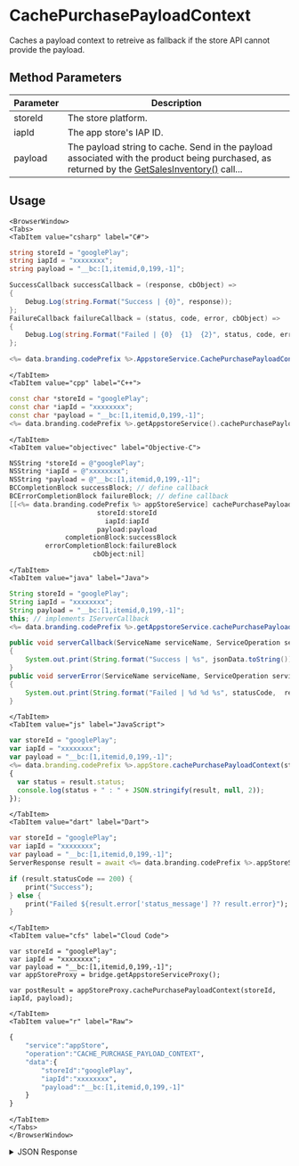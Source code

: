 # CachePurchasePayloadContext
Caches a payload context to retreive as fallback if the store API cannot provide the payload.

<PartialServop service_name="appStore" operation_name="CACHE_PURCHASE_PAYLOAD_CONTEXT" />

## Method Parameters
Parameter | Description
--------- | -----------
storeId | The store platform.
iapId | The app store's IAP ID.
payload | The payload string to cache. Send in the payload associated with the product being purchased, as returned by the [GetSalesInventory()](/api/capi/appstore/getsalesinventory) call...

## Usage

```mdx-code-block
<BrowserWindow>
<Tabs>
<TabItem value="csharp" label="C#">
```

```csharp
string storeId = "googlePlay";
string iapId = "xxxxxxxx";
string payload = "__bc:[1,itemid,0,199,-1]";

SuccessCallback successCallback = (response, cbObject) =>
{
    Debug.Log(string.Format("Success | {0}", response));
};
FailureCallback failureCallback = (status, code, error, cbObject) =>
{
    Debug.Log(string.Format("Failed | {0}  {1}  {2}", status, code, error));
};

<%= data.branding.codePrefix %>.AppstoreService.CachePurchasePayloadContext(storeId, iapId, payload, successCallback, failureCallback);
```

```mdx-code-block
</TabItem>
<TabItem value="cpp" label="C++">
```

```cpp
const char *storeId = "googlePlay";
const char *iapId = "xxxxxxxx";
const char *payload = "__bc:[1,itemid,0,199,-1]";
<%= data.branding.codePrefix %>.getAppstoreService().cachePurchasePayloadContext(storeId, iapId, payload, this);
```

```mdx-code-block
</TabItem>
<TabItem value="objectivec" label="Objective-C">
```

```objectivec
NSString *storeId = @"googlePlay";
NSString *iapId = @"xxxxxxxx";
NSString *payload = @"__bc:[1,itemid,0,199,-1]";
BCCompletionBlock successBlock; // define callback
BCErrorCompletionBlock failureBlock; // define callback
[[<%= data.branding.codePrefix %> appStoreService] cachePurchasePayloadContext:
                      storeId:storeId
                        iapId:iapId
                      payload:payload
              completionBlock:successBlock
         errorCompletionBlock:failureBlock
                     cbObject:nil]
```

```mdx-code-block
</TabItem>
<TabItem value="java" label="Java">
```

```java
String storeId = "googlePlay";
String iapId = "xxxxxxxx";
String payload = "__bc:[1,itemid,0,199,-1]";
this; // implements IServerCallback
<%= data.branding.codePrefix %>.getAppstoreService.cachePurchasePayloadContext(storeId, iapId, payload, this);

public void serverCallback(ServiceName serviceName, ServiceOperation serviceOperation, JSONObject jsonData)
{
    System.out.print(String.format("Success | %s", jsonData.toString()));
}
public void serverError(ServiceName serviceName, ServiceOperation serviceOperation, int statusCode, int reasonCode, String jsonError)
{
    System.out.print(String.format("Failed | %d %d %s", statusCode,  reasonCode, jsonError.toString()));
}
```

```mdx-code-block
</TabItem>
<TabItem value="js" label="JavaScript">
```

```javascript
var storeId = "googlePlay";
var iapId = "xxxxxxxx";
var payload = "__bc:[1,itemid,0,199,-1]";
<%= data.branding.codePrefix %>.appStore.cachePurchasePayloadContext(storeId, iapId, payload, result =>
{
  var status = result.status;
  console.log(status + " : " + JSON.stringify(result, null, 2));
});
```

```mdx-code-block
</TabItem>
<TabItem value="dart" label="Dart">
```

```dart
var storeId = "googlePlay";
var iapId = "xxxxxxxx";
var payload = "__bc:[1,itemid,0,199,-1]";
ServerResponse result = await <%= data.branding.codePrefix %>.appStoreService.cachePurchasePayloadContext(storeId:storeId, iapId:iapId, payload:payload);

if (result.statusCode == 200) {
    print("Success");    
} else {
    print("Failed ${result.error['status_message'] ?? result.error}");
}
```

```mdx-code-block
</TabItem>
<TabItem value="cfs" label="Cloud Code">
```

```cfscript
var storeId = "googlePlay";
var iapId = "xxxxxxxx";
var payload = "__bc:[1,itemid,0,199,-1]";
var appStoreProxy = bridge.getAppstoreServiceProxy();

var postResult = appStoreProxy.cachePurchasePayloadContext(storeId, iapId, payload);
```

```mdx-code-block
</TabItem>
<TabItem value="r" label="Raw">
```

```r
{
    "service":"appStore",
    "operation":"CACHE_PURCHASE_PAYLOAD_CONTEXT",
    "data":{
        "storeId":"googlePlay",
        "iapId":"xxxxxxxx",
        "payload":"__bc:[1,itemid,0,199,-1]"
    }
}
```

```mdx-code-block
</TabItem>
</Tabs>
</BrowserWindow>
```
<details>
<summary>JSON Response</summary>

```json
{
  "status" : 200,
  "data" : {}
}
```

</details>
